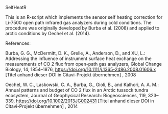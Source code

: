 SelfHeatR

This is an R-script which implements the sensor self heating correction for Li-7500 open path infrared gas analyzers during cold conditions. The procedure was originally developed by Burba et al. (2008) and applied to arctic conditions by Oechel et al. (2014).

References:

Burba, G. G., McDermitt, D. K., Grelle, A., Anderson, D., and XU, L.: Addressing the influence of instrument surface heat exchange on the measurements of CO 2 flux from open-path gas analyzers, Global Change Biology, 14, 1854–1876, https://doi.org/10.1111/j.1365-2486.2008.01606.x [Titel anhand dieser DOI in Citavi-Projekt übernehmen] , 2008

Oechel, W. C., Laskowski, C. A., Burba, G., Gioli, B., and Kalhori, A. A. M.: Annual patterns and budget of CO 2 flux in an Arctic tussock tundra ecosystem, Journal of Geophysical Research: Biogeosciences, 119, 323–339, https://doi.org/10.1002/2013JG002431 [Titel anhand dieser DOI in Citavi-Projekt übernehmen] , 2014
